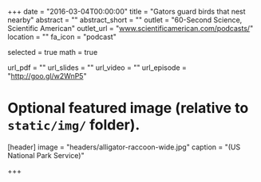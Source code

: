 +++
date = "2016-03-04T00:00:00"
title = "Gators guard birds that nest nearby"
abstract = ""
abstract_short = ""
outlet = "60-Second Science, Scientific American"
outlet_url = "www.scientificamerican.com/podcasts/"
location = ""
fa_icon = "podcast"

selected = true
math = true

url_pdf = ""
url_slides = ""
url_video = ""
url_episode = "http://goo.gl/w2WnP5"

# Optional featured image (relative to `static/img/` folder).
[header]
image = "headers/alligator-raccoon-wide.jpg"
caption = "(US National Park Service)"

+++

